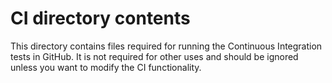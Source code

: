# CI directory contents

This directory contains files required for running the Continuous Integration tests in GitHub.
It is not required for other uses and should be ignored unless you want to modify the CI functionality.

